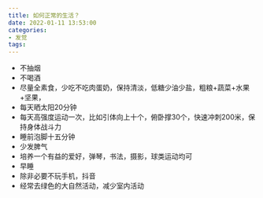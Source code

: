 ```yaml
---
title: 如何正常的生活？
date: 2022-01-11 13:53:00
categories: 
- 发觉
tags:
---
```


- 不抽烟
- 不喝酒
- 尽量全素食，少吃不吃肉蛋奶，保持清淡，低糖少油少盐，粗粮+蔬菜+水果+坚果，
- 每天晒太阳20分钟
- 每天高强度运动一次，比如引体向上十个，俯卧撑30个，快速冲刺200米，保持身体战斗力
- 睡前泡脚十五分钟
- 少发脾气
- 培养一个有益的爱好，弹琴，书法，摄影，球类运动均可
- 早睡
- 除非必要不玩手机，抖音
- 经常去绿色的大自然活动，减少室内活动



